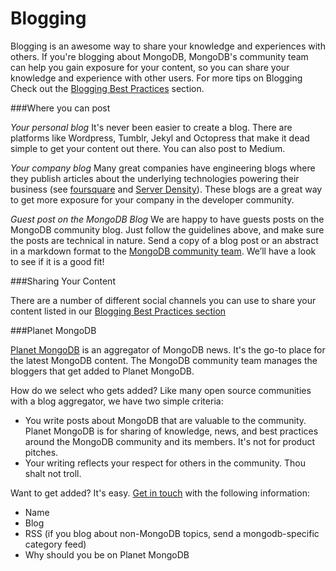 Blogging
=============================

Blogging is an awesome way to share your knowledge and experiences with others. If you're blogging about MongoDB, MongoDB's community team 
can help you gain exposure for your content, so you can share your knowledge and experience with other users. For more tips on Blogging Check out
the [Blogging Best Practices](https://github.com/FrancescaK/MongoDB_DAK/blob/master/blogging_best_practices.md) section.

###Where you can post

_Your personal blog_ It's never been easier to create a blog. There are platforms like Wordpress, Tumblr, Jekyl and Octopress that make it dead simple to get your content out there. You can also post to Medium.

_Your company blog_ Many great companies have engineering blogs where they publish articles about the underlying technologies powering their business (see [foursquare](http://engineering.foursquare.com/) and [Server Density](https://blog.serverdensity.com/)). These blogs are a great way to get more exposure for your company in the developer community.

_Guest post on the MongoDB Blog_ We are happy to have guests posts on the MongoDB community blog. Just follow the guidelines above, and make sure the posts are technical in nature. Send a copy of a blog post or an abstract in a markdown format to the [MongoDB community team](mailto:meetups@mongodb.com). We’ll have a look to see if it is a good fit!


###Sharing Your Content 

There are a number of different social channels you can use to share your content listed in our [Blogging Best Practices section](https://github.com/FrancescaK/MongoDB_DAK/blob/master/blogging_best_practices.md#spread-the-word)

###Planet MongoDB

[Planet MongoDB](http://planet.mongodb.org/) is an aggregator of MongoDB news. It's the go-to place for the latest MongoDB content. The MongoDB community team manages the bloggers that get added to Planet MongoDB.

How do we select who gets added? Like many open source communities with a blog aggregator, we have two simple criteria:

* You write posts about MongoDB that are valuable to the community. Planet MongoDB is for sharing of knowledge, news, and best practices around the MongoDB community and its members. It's not for product pitches.
* Your writing reflects your respect for others in the community. Thou shalt not troll.

Want to get added? It's easy. [Get in touch](mailto:meetups@mongodb.com) with the following information:

* Name
* Blog
* RSS (if you blog about non-MongoDB topics, send a mongodb-specific category feed)
* Why should you be on Planet MongoDB
